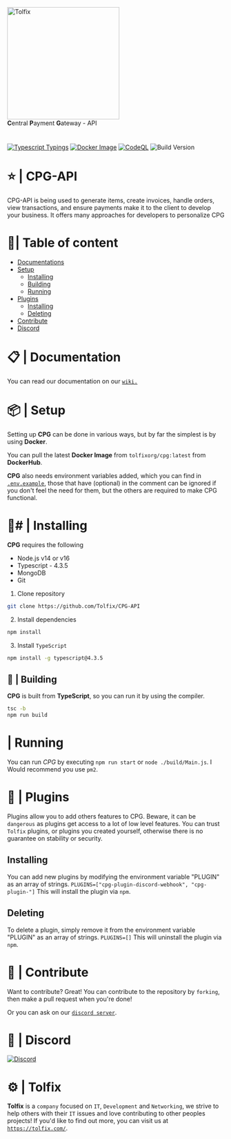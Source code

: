 <div class="margin: 0 auto;">
  <a href="https://tolfix.com/" target="_blank"><img width="260" src="https://cdn.tolfix.com/images/TX-Small.png" alt="Tolfix"></a>
  <br/>
  <strong>C</strong>entral <strong>P</strong>ayment <strong>G</strong>ateway - API
</div>

#
[![Typescript Typings](https://github.com/Tolfix/cpg-api/actions/workflows/type-testing.yml/badge.svg?branch=master&event=push)](https://github.com/Tolfix/cpg-api/actions/workflows/type-testing.yml)
[![Docker Image](https://github.com/Tolfix/cpg-api/actions/workflows/docker.yml/badge.svg?branch=master&event=push)](https://github.com/Tolfix/cpg-api/actions/workflows/docker.yml)
[![CodeQL](https://github.com/Tolfix/cpg-api/actions/workflows/codeql-analysis.yml/badge.svg?branch=master)](https://github.com/Tolfix/cpg-api/actions/workflows/codeql-analysis.yml)
![Build Version](https://img.shields.io/github/v/release/Tolfix/cpg-api)


# ⭐ | CPG-API
CPG-API is being used to generate items, create invoices, handle orders, view transactions, and ensure payments make it to the client to develop your business. It offers many approaches for developers to personalize CPG

# 📝| Table of content
* [Documentations](#--documentation)
* [Setup](#--setup)
  * [Installing](#--installing)
  * [Building](#👷--building-the-project)
  * [Running](#-running)
* [Plugins](#--plugins)
  * [Installing](#installing)
  * [Deleting](#deleting)
* [Contribute](#--contribute)
* [Discord](#--discord)

# 📋 | Documentation
You can read our documentation on our [`wiki.`](https://github.com/Tolfix/CPG-API/wiki)

# 📦 | Setup
Setting up **CPG** can be done in various ways, but by far the simplest is by using **Docker**.

You can pull the latest **Docker Image** from `tolfixorg/cpg:latest` from **DockerHub**.

**CPG** also needs environment variables added, which you can find in [`.env.example`](), those that have (optional) in the comment can be ignored if you don't feel the need for them, but the others are required to make CPG functional.

# 🔧# | Installing
**CPG** requires the following
* Node.js v14 or v16
* Typescript - 4.3.5
* MongoDB
* Git

1. Clone repository
```bash
git clone https://github.com/Tolfix/CPG-API
```
2. Install dependencies
```bash
npm install
```
3. Install `TypeScript`
```bash
npm install -g typescript@4.3.5
```

## 👷 | Building
**CPG** is built from **TypeScript**, so you can run it by using the compiler.
```bash
tsc -b
npm run build
```

# | Running
You can run *CPG* by executing `npm run start` or `node ./build/Main.js`.
I Would recommend you use `pm2`.

# 🎨 | Plugins
Plugins allow you to add others features to CPG.
Beware, it can be `dangerous` as plugins get access to a lot of low level features.
You can trust `Tolfix` plugins, or plugins you created yourself, otherwise there is no guarantee on stability or security.

## Installing
You can add new plugins by modifying the environment variable "PLUGIN" as an array of strings.
`PLUGINS=["cpg-plugin-discord-webhook", "cpg-plugin-"]`
This will install the plugin via `npm`.

## Deleting
To delete a plugin, simply remove it from the environment variable "PLUGIN" as an array of strings.
`PLUGINS=[]`
This will uninstall the plugin via `npm`.

# 📢 | Contribute
Want to contribute? Great!
You can contribute to the repository by `forking`, then make a pull request when you're done!

Or you can ask on our [`discord server`](https://discord.tolfix.com).

# 🔮 | Discord
[![Discord](https://discord.com/api/guilds/833438897484595230/widget.png?style=banner4)](https://discord.tolfix.com)

# ⚙ | Tolfix
**Tolfix** is a `company` focused on `IT`, `Development` and `Networking`,
we strive to help others with their `IT` issues and love contributing to other peoples projects!
If you'd like to find out more, you can visit us at [`https://tolfix.com/`](https://tolfix.com/).